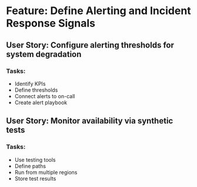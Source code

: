 # Feature: Define Alerting and Incident Response Signals

## User Story: Configure alerting thresholds for system degradation

### Tasks:
- Identify KPIs
- Define thresholds
- Connect alerts to on-call
- Create alert playbook

## User Story: Monitor availability via synthetic tests

### Tasks:
- Use testing tools
- Define paths
- Run from multiple regions
- Store test results